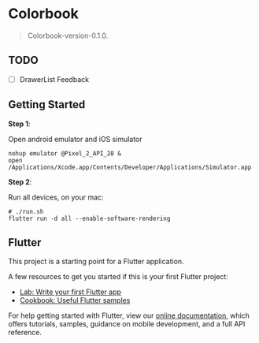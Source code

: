 # Colorbook
> Colorbook-version-0.1.0.

## TODO
+ [ ] DrawerList Feedback

## Getting Started

__Step 1__:

Open android emulator and iOS simulator

```shell
nohup emulator @Pixel_2_API_28 &
open /Applications/Xcode.app/Contents/Developer/Applications/Simulator.app
```

__Step 2__:

Run all devices, on your mac:

```shell
# ./run.sh
flutter run -d all --enable-software-rendering
```

## Flutter
This project is a starting point for a Flutter application.

A few resources to get you started if this is your first Flutter project:

- [Lab: Write your first Flutter app](https://flutter.io/docs/get-started/codelab)
- [Cookbook: Useful Flutter samples](https://flutter.io/docs/cookbook)

For help getting started with Flutter, view our 
[online documentation](https://flutter.io/docs), which offers tutorials, 
samples, guidance on mobile development, and a full API reference.
